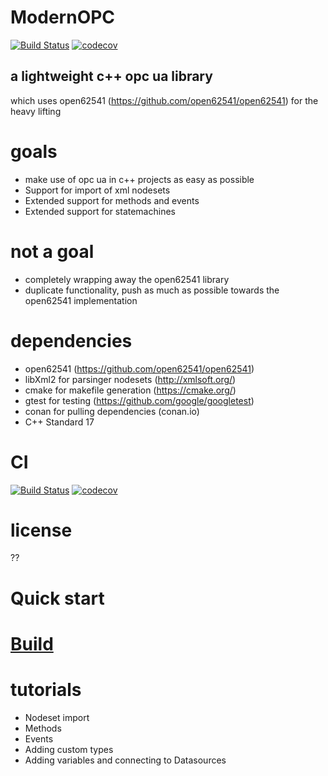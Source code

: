 # ModernOPC
[![Build Status](https://travis-ci.org/matkonnerth/ModernOPC.svg?branch=master)](https://travis-ci.org/matkonnerth/ModernOPC)
[![codecov](https://codecov.io/gh/matkonnerth/ModernOPC/branch/master/graph/badge.svg)](https://codecov.io/gh/matkonnerth/ModernOPC)

## a lightweight c++ opc ua library
which uses open62541 (https://github.com/open62541/open62541) for the heavy lifting

# goals
* make use of opc ua in c++ projects as easy as possible
* Support for import of xml nodesets
* Extended support for methods and events
* Extended support for statemachines

# not a goal
* completely wrapping away the open62541 library
* duplicate functionality, push as much as possible towards the open62541 implementation

# dependencies
* open62541 (https://github.com/open62541/open62541)
* libXml2 for parsinger nodesets (http://xmlsoft.org/)
* cmake for makefile generation (https://cmake.org/)
* gtest for testing (https://github.com/google/googletest)
* conan for pulling dependencies (conan.io)
* C++ Standard 17

# CI
[![Build Status](https://travis-ci.org/matkonnerth/ModernOPC.svg?branch=master)](https://travis-ci.org/matkonnerth/ModernOPC)
[![codecov](https://codecov.io/gh/matkonnerth/ModernOPC/branch/master/graph/badge.svg)](https://codecov.io/gh/matkonnerth/ModernOPC)

# license
??

# Quick start

# [Build](https://github.com/matkonnerth/ModernOPC/blob/master/docs/building.rst)

# tutorials
* Nodeset import
* Methods
* Events
* Adding custom types
* Adding variables and connecting to Datasources

